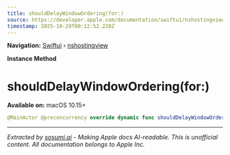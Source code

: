 ```yaml
---
title: shouldDelayWindowOrdering(for:)
source: https://developer.apple.com/documentation/swiftui/nshostingview/shoulddelaywindowordering(for:)
timestamp: 2025-10-29T00:12:52.228Z
---
```


**Navigation:** [Swiftui](/documentation/swiftui) › [nshostingview](/documentation/swiftui/nshostingview)

**Instance Method**

# shouldDelayWindowOrdering(for:)

**Available on:** macOS 10.15+

```swift
@MainActor @preconcurrency override dynamic func shouldDelayWindowOrdering(for event: NSEvent) -> Bool
```

---

*Extracted by [sosumi.ai](https://sosumi.ai) - Making Apple docs AI-readable.*
*This is unofficial content. All documentation belongs to Apple Inc.*
